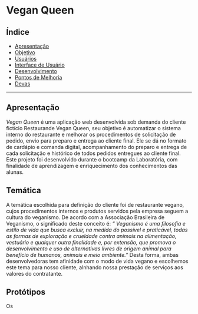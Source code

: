 # Vegan Queen

## Índice

- [Apresentação](#1-apresentação)
- [Objetivo](#2-objetivo)
- [Usuários](#3-usuários)
- [Interface de Usuário](#4-interface-de-usuário)
- [Desenvolvimento](#5-desenvolvimento)
- [Pontos de Melhoria](#6-pontos-de-melhoria)
- [Devas](#7-devas)

---

## Apresentação

*Vegan Queen* é uma aplicação web desenvolvida sob demanda do cliente fictício Restaurande Vegan Queen, seu objetivo é automatizar o sistema interno do restaurante e melhorar os procedimentos de solicitação de pedido, envio para preparo e entrega ao cliente final. Ele se dá no formato de cardápio e comanda digital, acompanhamento do preparo e entrega de cada solicitação e histórico de todos pedidos entregues ao cliente final. Este projeto foi desenvolvido durante o bootcamp da Laboratória, com finalidade de aprendizagem e enriquecimento dos conhecimentos das alunas.

## Temática

A temática escolhida para definição do cliente foi de restaurante vegano, cujos procedimentos internos e produtos servidos pela empresa seguem a cultura do veganismo. De acordo com a Associação Brasileira de Veganismo, o significado deste conceito é: 
                                                                     *“ Veganismo é uma filosofia e estilo de vida que busca excluir, na medida do possível                                                                              e praticável, todas as formas de exploração e crueldade contra animais na alimentação,                                                                            vestuário e qualquer outra finalidade e, por extensão, que promova o desenvolvimento e                                                                            uso de alternativas livres de origem animal para benefício de humanos, animais e meio                                                                              ambiente.”*
Desta forma, ambas desenvolvedoras tem afinidade com o modo de vida vegano e escolhemos este tema para nosso cliente, alnhando nossa prestação de serviços aos valores do contratante.

## Protótipos

Os





